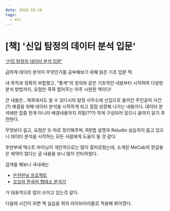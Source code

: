 ```yaml
---
date: 2016-10-10
tags: 
  - etc
---
```


# [책] '신입 탐정의 데이터 분석 입문'

['신입 탐정의 데이터 분석 입문'](http://book.daum.net/detail/book.do?bookid=BOK00030489594YE)

급하게 데이터 분석이 무엇인가를 공부해보기 위해 읽은 기초 입문 책.

내 목적과 정확히 부합했고,
"통계"의 정의와 같은 기초적인 내용부터 시작하여 다양한 분석 방법까지, 요점만 콕콕 찝어주는 아주 시원한 책이다!

큰 내용은.. 제목에서도 알 수 있다시피 탐정 사무소에 신입으로 들어간 주인공이
사건(?) 해결을 위해 데이터 분석을 시작하게 되고 점점 성장해 나가는 내용이다.
데이터 분석에만 집중 한게 아니라 배경내용까지 치밀(???) 하게 구성되어 있으니 끝까지 읽기 추천한다.

무엇보다 쉽고, 요점은 또 따로 정리해주며, R문법 설명과 Rstudio 실습까지 돕고 있으니
데이터 분석을 시작하는 모든 사람에게 도움이 될 것 같다.

후반부에 텍스트 마이닝이 개인적으로는 많이 흥미로웠는데,
소개된 MeCab의 한글용은 제약이 많다는 글 내용을 보니 많이 안타까웠다.

검색을 해보니 국내에는

- [은전한닢 프로젝트](https://bitbucket.org/eunjeon/mecab-ko)
- [꼬꼬마 한국어 형태소 분석기](http://kkma.snu.ac.kr/documents/)

가 대표적으로 많이 쓰이고 있는것 같다.

다음에 시간이 되면 책 실습을 위의 라이브러리들로 적용해 봐야겠다.
